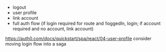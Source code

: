 * logout
* user profile
* link account
* full auth flow (if login required for route and !loggedIn, login; if account required and no account, link account)

https://auth0.com/docs/quickstart/spa/react/04-user-profile
consider moving login flow into a saga
